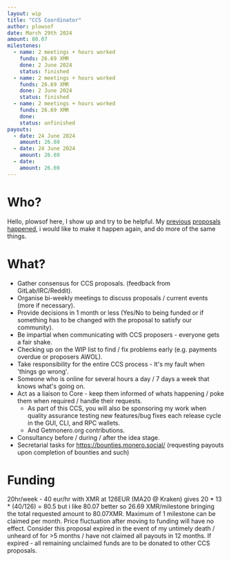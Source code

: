 ```yaml
---
layout: wip
title: "CCS Coordinator"
author: plowsof
date: March 29th 2024
amount: 80.07
milestones:
  - name: 2 meetings + hours worked
    funds: 26.69 XMR
    done: 2 June 2024
    status: finished
  - name: 2 meetings + hours worked
    funds: 26.69 XMR
    done: 2 June 2024
    status: finished
  - name: 2 meetings + hours worked
    funds: 26.69 XMR
    done:
    status: unfinished
payouts:
  - date: 24 June 2024
    amount: 26.69
  - date: 24 June 2024
    amount: 26.69
  - date:
    amount: 26.69
---
```


# Who?

Hello, plowsof here, I show up and try to be helpful. My [previous](https://ccs.getmonero.org/proposals/plowsof-com-rel.html) [proposals](https://ccs.getmonero.org/proposals/plowsof-ccs-coordinator-2.html) [happened](https://repo.getmonero.org/monero-project/ccs-proposals/-/merge_requests/418), i would like to make it happen again, and do more of the same things.

# What?

- Gather consensus for CCS proposals. (feedback from GitLab/IRC/Reddit).
- Organise bi-weekly meetings to discuss proposals / current events (more if necessary).
- Provide decisions in 1 month or less (Yes/No to being funded or if something has to be changed with the proposal to satisfy our community).
- Be impartial when communicating with CCS proposers - everyone gets a fair shake.
- Checking up on the WIP list to find / fix problems early (e.g. payments overdue or proposers AWOL).
- Take responsibility for the entire CCS process - It's my fault when 'things go wrong'.
- Someone who is online for several hours a day / 7 days a week that knows what's going on.
- Act as a liaison to Core - keep them informed of whats happening / poke them when required / handle their requests.
    - As part of this CCS, you will also be sponsoring my work when quality assurance testing new features/bug fixes each release cycle in the GUI, CLI, and RPC wallets.
    - And Getmonero.org contributions.
- Consultancy before / during / after the idea stage.
- Secretarial tasks for https://bounties.monero.social/ (requesting payouts upon completion of bounties and such)

# Funding

20hr/week - 40 eur/hr with XMR at 126EUR (MA20 @ Kraken) gives 20 * 13 * (40/126) = 80.5 but i like 80.07 better so 26.69 XMR/milestone bringing the total requested amount to 80.07XMR. Maximum of 1 milestone can be claimed per month. Price fluctuation after moving to funding will have no effect.
Consider this proposal expired in the event of my untimely death / unheard of for >5 months / have not claimed all payouts in 12 months. If expired - all remaining unclaimed funds are to be donated to other CCS proposals.
